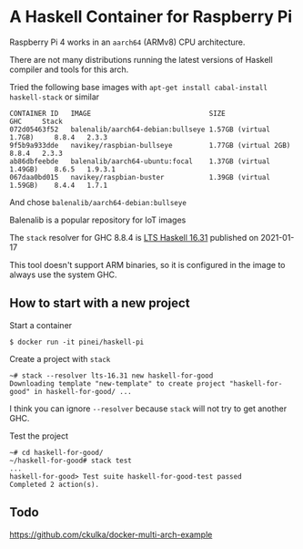 # A Haskell Container for Raspberry Pi

Raspberry Pi 4 works in an `aarch64` (ARMv8) CPU architecture.

There are not many distributions running the latest versions of Haskell compiler and tools for this arch.

Tried the following base images with `apt-get install cabal-install haskell-stack` or similar

```
CONTAINER ID   IMAGE                             SIZE                       GHC     Stack
072d05463f52   balenalib/aarch64-debian:bullseye 1.57GB (virtual 1.7GB)     8.8.4   2.3.3
9f5b9a933dde   navikey/raspbian-bullseye         1.77GB (virtual 2GB)       8.8.4   2.3.3
ab86dbfeebde   balenalib/aarch64-ubuntu:focal    1.37GB (virtual 1.49GB)    8.6.5   1.9.3.1
067daa0bd015   navikey/raspbian-buster           1.39GB (virtual 1.59GB)    8.4.4   1.7.1
```

And chose `balenalib/aarch64-debian:bullseye`

Balenalib is a popular repository for IoT images

The `stack` resolver for GHC 8.8.4 is [LTS Haskell 16.31](https://www.stackage.org/lts-16.31) published on 2021-01-17

This tool doesn't support ARM binaries, so it is configured in the image to always use the system GHC.

## How to start with a new project

Start a container

```
$ docker run -it pinei/haskell-pi
```

Create a project with `stack`

```
~# stack --resolver lts-16.31 new haskell-for-good
Downloading template "new-template" to create project "haskell-for-good" in haskell-for-good/ ...
```

I think you can ignore `--resolver` because `stack` will not try to get another GHC.

Test the project

```
~# cd haskell-for-good/
~/haskell-for-good# stack test
...
haskell-for-good> Test suite haskell-for-good-test passed
Completed 2 action(s).
```

## Todo

https://github.com/ckulka/docker-multi-arch-example
